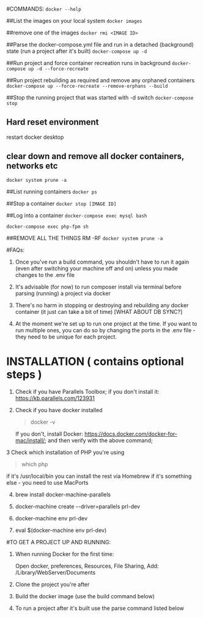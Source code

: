 #COMMANDS:
`docker --help`

##List the images on your local system
`docker images`

##remove one of the images
`docker rmi <IMAGE ID>`

##Parse the docker-compose.yml file and run in a detached (background) state (run a project after it's built)
`docker-compose up -d`

##Run project and force container recreation runs in background
`docker-compose up -d --force-recreate`

##Run project rebuilding as required and remove any orphaned containers
`docker-compose up --force-recreate --remove-orphans --build`

##Stop the running project that was started with -d switch
`docker-compose stop`


## Hard reset environment
restart docker desktop

## clear down and remove all docker containers, networks etc
`docker system prune -a`

##List running containers
`docker ps`

##Stop a container
`docker stop [IMAGE ID]`

##Log into a container
`docker-compose exec mysql bash`

`docker-compose exec php-fpm sh`

##REMOVE ALL THE THINGS RM -RF
`docker system prune -a`

#FAQs:
1. Once you've run a build command, you shouldn't have to run it again (even after switching your machine off and on) unless you made changes to the .env file

2. It's advisable (for now) to run composer install via terminal before parsing (running) a project via docker

3. There's no harm in stopping or destroying and rebuilding any docker container (it just can take a bit of time) [WHAT ABOUT DB SYNC?]

4. At the moment we're set up to run one project at the time. If you want to run multiple ones, you can do so by changing the ports in the .env file - they need to be unique for each project.

# INSTALLATION ( contains optional steps )

1. Check if you have Parallels Toolbox; if you don't install it: https://kb.parallels.com/123931

2. Check if you have docker installed
    > docker -v

    If you don't, install Docker: https://docs.docker.com/docker-for-mac/install/; and then verify with the above command;

3 Check which installation of PHP you're using
> which php

if it's /usr/local/bin you can install the rest via Homebrew
if it's something else - you need to use MacPorts

4. brew install docker-machine-parallels

5. docker-machine create --driver=parallels prl-dev

6. docker-machine env prl-dev

7. eval $(docker-machine env prl-dev)

#TO GET A PROJECT UP AND RUNNING:
1. When running Docker for the first time:

    Open docker, preferences, Resources, File Sharing, Add: /Library/WebServer/Documents

2. Clone the project you're after

3. Build the docker image (use the build command below)

4. To run a project after it's built use the parse command listed below
